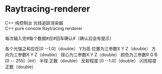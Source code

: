 # Raytracing-renderer
C++ 纯控制台 光线追踪渲染器  
C++ pure console Raytracing renderer


每次输入完#每个数据#应#回车确认#（确认后会有提示）

各个光强之和应在[0 --1.0]（double）
Y为高
位置为三参数X  Y  Z（double）
方向为三参数X  Y  Z（double）
球心为三参数X  Y  Z（double）
颜色为三参数R  G  B [0 -- 255]（int）
半径 正数（double）
反射程度 [0 --1.0]（double）
闪亮程度  正数（double）
